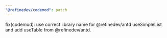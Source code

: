 ```yaml
---
"@refinedev/codemod": patch
---
```


fix(codemod): use correct library name for @refinedev/antd useSimpleList and add useTable from @refinedev/antd.

